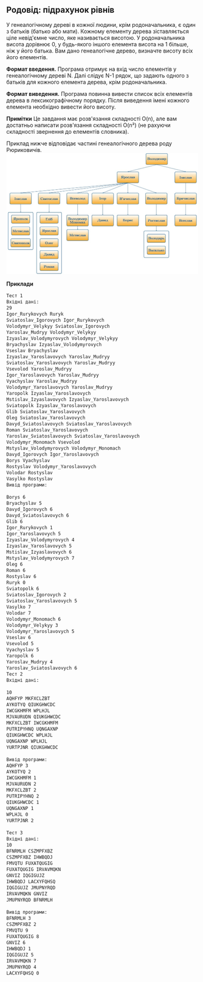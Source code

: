 ## Родовід: підрахунок рівнів
У генеалогічному дереві в кожної людини, крім родоначальника, є один з батьків (батько або мати). Кожному 
елементу дерева зіставляється ціле невід'ємне число, яке називається висотою. У родоначальника висота 
дорівнює 0, у будь-якого іншого елемента висота на 1 більше, ніж у його батька. Вам дано генеалогічне 
дерево, визначте висоту всіх його елементів.

**Формат введення.** Програма отримує на вхід число елементів у генеалогічному дереві N. Далі слідує N-1 
рядок, що задають одного з батьків для кожного елемента дерева, крім родоначальника.

**Формат виведення.** Програма повинна вивести список всіх елементів дерева в лексикографічному порядку. 
Після виведення імені кожного елемента необхідно вивести його висоту.

**Примітки**
Це завдання має розв'язання складності O(n), але вам достатньо написати розв'язання складності O(n²) 
(не рахуючи складності звернення до елементів словника).  

Приклад нижче відповідає частині генеалогічного 
дерева роду Рюриковичів.
![](Rodovid_Rurykovychiv.jpg)

**Приклади**
```
Тест 1
Вхідні дані:
29
Igor_Rurykovych Ruryk
Sviatoslav_Igorovych Igor_Rurykovych
Volodymyr_Velykyy Sviatoslav_Igorovych
Yaroslav_Mudryy Volodymyr_Velykyy
Izyaslav_Volodymyrovych Volodymyr_Velykyy
Bryachyslav Izyaslav_Volodymyrovych
Vseslav Bryachyslav
Izyaslav_Yaroslavovych Yaroslav_Mudryy
Sviatoslav_Yaroslavovych Yaroslav_Mudryy
Vsevolod Yaroslav_Mudryy
Igor_Yaroslavovych Yaroslav_Mudryy
Vyachyslav Yaroslav_Mudryy
Volodymyr_Yaroslavovych Yaroslav_Mudryy
Yaropolk Izyaslav_Yaroslavovych
Mstislav_Izyaslavovych Izyaslav_Yaroslavovych
Sviatopolk Izyaslav_Yaroslavovych
Glib Sviatoslav_Yaroslavovych
Oleg Sviatoslav_Yaroslavovych
Davyd_Sviatoslavovych Sviatoslav_Yaroslavovych
Roman Sviatoslav_Yaroslavovych
Yaroslav_Sviatoslavovych Sviatoslav_Yaroslavovych
Volodymyr_Monomach Vsevolod
Mstyslav_Volodymyrovych Volodymyr_Monomach
Davyd_Igorovych Igor_Yaroslavovych
Borys Vyachyslav
Rostyslav Volodymyr_Yaroslavovych
Volodar Rostyslav
Vasylko Rostyslav
Вивід програми:

Borys 6
Bryachyslav 5
Davyd_Igorovych 6
Davyd_Sviatoslavovych 6
Glib 6
Igor_Rurykovych 1
Igor_Yaroslavovych 5
Izyaslav_Volodymyrovych 4
Izyaslav_Yaroslavovych 5
Mstislav_Izyaslavovych 6
Mstyslav_Volodymyrovych 7
Oleg 6
Roman 6
Rostyslav 6
Ruryk 0
Sviatopolk 6
Sviatoslav_Igorovych 2
Sviatoslav_Yaroslavovych 5
Vasylko 7
Volodar 7
Volodymyr_Monomach 6
Volodymyr_Velykyy 3
Volodymyr_Yaroslavovych 5
Vseslav 6
Vsevolod 5
Vyachyslav 5
Yaropolk 6
Yaroslav_Mudryy 4
Yaroslav_Sviatoslavovych 6
Тест 2
Вхідні дані:

10
AQHFYP MKFXCLZBT
AYKOTYQ QIUKGHWCDC
IWCGKHMFM WPLHJL
MJVAURUDN QIUKGHWCDC
MKFXCLZBT IWCGKHMFM
PUTRIPYHNQ UQNGAXNP
QIUKGHWCDC WPLHJL
UQNGAXNP WPLHJL
YURTPJNR QIUKGHWCDC

Вивід програми:
AQHFYP 3
AYKOTYQ 2
IWCGKHMFM 1
MJVAURUDN 2
MKFXCLZBT 2
PUTRIPYHNQ 2
QIUKGHWCDC 1
UQNGAXNP 1
WPLHJL 0
YURTPJNR 2

Тест 3
Вхідні дані:
10
BFNRMLH CSZMPFXBZ
CSZMPFXBZ IHWBQDJ
FMVQTU FUXATQUGIG
FUXATQUGIG IRVAVMQKN
GNVIZ IQGIGUJZ
IHWBQDJ LACXYFQHSQ
IQGIGUJZ JMUPNYRQD
IRVAVMQKN GNVIZ
JMUPNYRQD BFNRMLH

Вивід програми:
BFNRMLH 3
CSZMPFXBZ 2
FMVQTU 9
FUXATQUGIG 8
GNVIZ 6
IHWBQDJ 1
IQGIGUJZ 5
IRVAVMQKN 7
JMUPNYRQD 4
LACXYFQHSQ 0
```